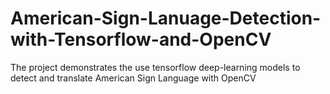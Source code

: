 # American-Sign-Lanuage-Detection-with-Tensorflow-and-OpenCV
The project demonstrates the use tensorflow deep-learning models to detect and translate American Sign Language with OpenCV
